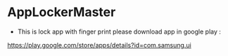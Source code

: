 # AppLockerMaster

- This is lock app with finger print 
please download app in google play :

https://play.google.com/store/apps/details?id=com.samsung.ui
